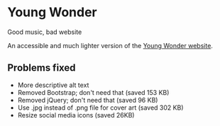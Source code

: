 # Young Wonder
Good music, bad website

An accessible and much lighter version of the [Young Wonder website](http://youngwonder.me).

## Problems fixed
* More descriptive alt text
* Removed Bootstrap; don't need that (saved 153 KB)
* Removed jQuery; don't need that (saved 96 KB)
* Use .jpg instead of .png file for cover art (saved 302 KB)
* Resize social media icons (saved 26KB)
